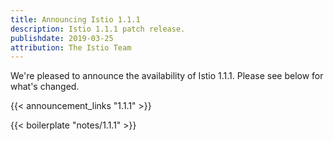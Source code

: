 ```yaml
---
title: Announcing Istio 1.1.1
description: Istio 1.1.1 patch release.
publishdate: 2019-03-25
attribution: The Istio Team
---
```


We're pleased to announce the availability of Istio 1.1.1. Please see below for what's changed.

{{< announcement_links "1.1.1" >}}

{{< boilerplate "notes/1.1.1" >}}
